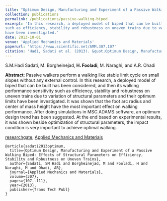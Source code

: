```yaml
---
title: "Optimum Design, Manufacturing and Experiment of a Passive Walking Biped: Effects of Structural Parameters on Efficiency, Stability and Robustness on Uneven Trains"
collection: publications
permalink: /publications/passive-walking-biped
excerpt: 'In this research, a deployed model of biped that can be built has been considered, and then its walking performance sensitivity 
such as efficiency, stability and robustness on uneven trains due to variation of structural parameters and their optimum limits 
have been investigated.'
date: 2013-10-01
venue: 'Applied Mechanics and Materials'
paperurl: 'https://www.scientific.net/AMM.307.107'
citation: 'Hadi, Sadati et al. (2013). &quot;Optimum Design, Manufacturing and Experiment of a Passive Walking Biped: Effects of Structural Parameters on Efficiency, Stability and Robustness on Uneven Trains.&quot; <i>Applied Mechanics and Materials</i>.'
---
```

S.M.Hadi Sadati, M. Borgheinejad, **H. Fooladi**, M. Naraghi, and A.R. Ohadi

**Abstract**: Passive walkers perform a walking like stable limit cycle on small slopes without any external control.
In this research, a deployed model of biped that can be built has been considered, and then its walking performance sensitivity such as efficiency, stability and robustness on uneven trains due to variation of structural parameters and their optimum limits have been investigated. It was shown that the foot arc radius and center of mass height have the most important effect on walking performance. After doing simulations in MSC.ADAMS software, an optimum design trend has been suggested. At the end based on experimental results, it was shown beside optimization of structural parameters, the impact condition is very important to achieve optimal walking.

[researchgate](https://www.researchgate.net/publication/258746206_Optimum_Design_Manufacturing_and_Experiment_of_a_Passive_Walking_Biped_Effects_of_Structural_Parameters_on_Efficiency_Stability_and_Robustness_on_Uneven_Trains), [Applied Mechanics and Materials](https://www.scientific.net/AMM.307.107)

```{bibtex}
@article{sadati2013optimum,
  title={Optimum Design, Manufacturing and Experiment of a Passive Walking Biped: Effects of Structural Parameters on Efficiency, Stability and Robustness on Uneven Trains},
  author={Sadati, SM Hadi and Borgheinejad, M and Fooladi, H and Naraghi, M and Ohadi, AR},
  journal={Applied Mechanics and Materials},
  volume={307},
  pages={107--111},
  year={2013},
  publisher={Trans Tech Publ}
}
```
